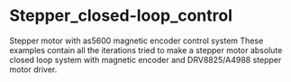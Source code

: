 # Stepper_closed-loop_control
Stepper motor with as5600 magnetic encoder control system
These examples contain all the iterations tried to make a stepper motor absolute closed loop system with magnetic encoder and DRV8825/A4988 stepper motor driver.
